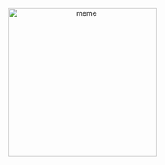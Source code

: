 <p align="center">
  <a href="https://isrubydead.com/">
    <img alt="meme" height="300" src="https://media1.tenor.com/m/y4dpQ11IugUAAAAC/pikachu-chair.gif">
  </a>
</p>

<!--
**TopRoupi/toproupi** is a ✨ _special_ ✨ repository because its `README.md` (this file) appears on your GitHub profile.

Here are some ideas to get you started:

- 🔭 I’m currently working on ...
- 🌱 I’m currently learning ...
- 👯 I’m looking to collaborate on ...
- 🤔 I’m looking for help with ...
- 💬 Ask me about ...
- 📫 How to reach me: ...
- 😄 Pronouns: ...
- ⚡ Fun fact: ...
-->

